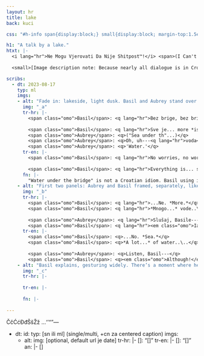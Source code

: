 ```yaml
---
layout: hr
title: lake
back: kuci

css: "#h-info span{display:block;} small{display:block; margin-top:1.5em; font-size:.85em; font-style:italic;} h2{display:none;} figure{padding-top:1em; margin-bottom:0 !important;} article{background:#635e56; color:#dfd8c9;} em.omo{font-weight:normal !important;} .tr-en em.omo{font-style:normal;} figure:nth-child(3) p:first-child{margin-bottom:1em;}"

h1: "A talk by a lake."
htxt: |-
  <i lang="hr">Ne Mogu Vjerovati Da Nije Shitpost™!</i> <span>(I Can't Believe It's Not A Shitpost™!)</span>
  
  <small>[Image description note: Because nearly all dialogue is in Croatian, alt text only describes the visuals.]</small>

scribs:
  - dt: 2023-08-17
    typ: ml
    imgs:
    - alt: "Fade in: lakeside, light dusk. Basil and Aubrey stand over the water's edge, talking; calm, if uneasy."
      img: "_a"
      tr-hr: |-
        <span class="omo">Basil</span>: <q lang="hr">Bez brige, bez brige!!</q>
        
        <span class="omo">Basil</span>: <q lang="hr">Sve je... more *ispod* most.</q>  
        <span class="omo">Aubrey</span>: <q>("Sea under th"...)</q>  
        <span class="omo">Aubrey</span>: <q>Oh, uh---<q lang="hr">voda</q>?</q>  
        <span class="omo">Aubrey</span>: <q>'Water.'</q>
      tr-en: |-
        <span class="omo">Basil</span>: <q lang="hr">No worries, no worries!!</q>
        
        <span class="omo">Basil</span>: <q lang="hr">Everything is... sea *under* the bridge.</q>
      fn: |-
        "Water under the bridge" is not a Croatian idiom. Basil using it anyway is intentional.
    - alt: "First two panels: Aubrey and Basil framed, separately, like polaroid pictures. Thalassophobia sets in around Basil as he trails off, increasingly tense. Silent beat, neither facing the other. Then Aubrey starts talking, uncertain, but so does Basil, with an abrupt clap."
      img: "_b"
      tr-hr: |-
        <span class="omo">Basil</span>: <q lang="hr">...Ne. *More.*</q>  
        <span class="omo">Basil</span>: <q lang="hr">*Mnogo...* vode..\..</q>
        
        <span class="omo">Aubrey</span>: <q lang="hr">Slušaj, Basile---</q>  
        <span class="omo">Basil</span>: <q lang="hr"><em class="omo">Iako!</em> Sve nije loše!</q>
      tr-en: |-
        <span class="omo">Basil</span>: <q>...No. *Sea.*</q>  
        <span class="omo">Basil</span>: <q>*A lot...* of water..\..</q>
        
        <span class="omo">Aubrey</span>: <q>Listen, Basil---</q>  
        <span class="omo">Basil</span>: <q><em class="omo">Although!</em> All is not bad!</q>
    - alt: "Basil explains, gesturing widely. There’s a moment where he remembers, mid-sentence, splashing violently thrown into the lake, and the picture’s chaotic scribbles bleed over the edge slightly. Aubrey looks at him with narrowed eyes, saying nothing—but Basil puts his hand on her arm and smiles, bright as ever. Although she nudges him off, they’re both grinning at the end, with Aubrey returning a playful jab to his shoulder. He doesn’t quite get what she’s asking him, but oh well."
      img: "_c"
      tr-hr: |-
        
      tr-en: |-
        
      fn: |-
        
---
```

ČčĆćĐđŠšŽž
…‘’“”—

  - dt: 
    id: 
    typ: [sn ili ml] (single/multi, +cn za centered caption)
    imgs:
    - alt: 
      img: [optional, default url je date]
      tr-hr: |-
        <span class="omo">[]</span>: <q lang="hr">[]</q>
      tr-en: |-
        <span class="omo">[]</span>: <q>[]</q>
    an: |-
      []